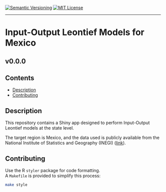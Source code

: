 <p align="left">
  <a href="https://semver.org/"><img src="https://img.shields.io/badge/version-0.0.0-blue" alt="Semantic Versioning"></a>
  <a href="https://snakemake.github.io/"><img src="https://img.shields.io/badge/license-MIT-red.svg?style=flat" alt="MIT License"></a>
</p>
<hr />

# Input-Output Leontief Models for Mexico

## v0.0.0

## Contents

- [Description](#description)
- [Contributing](#contributing)

## Description

This repository contains a Shiny app designed to perform Input-Output Leontief models at the state level.

The target region is Mexico, and the data used is publicly available from the National Institute of Statistics and Geography (INEGI) ([link](https://en.www.inegi.org.mx/investigacion/coumip/)).

## Contributing

Use the R `styler` package for code formatting.  
A `Makefile` is provided to simplify this process:

```sh
make style
